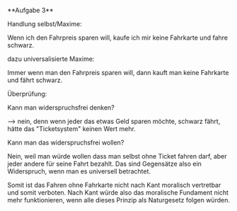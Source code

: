 \*\*Aufgabe 3\*\*



Handlung selbst/Maxime:

Wenn ich den Fahrpreis sparen will, kaufe ich mir keine Fahrkarte und fahre schwarz.



dazu universalisierte Maxime:

Immer wenn man den Fahrpreis sparen will, dann kauft man keine Fahrkarte und fährt schwarz.



Überprüfung:

Kann man widerspruchsfrei denken?

--> nein, denn wenn jeder das etwas Geld sparen möchte, schwarz fährt, hätte das "Ticketsystem" keinen Wert mehr. 



Kann man das widerspruchsfrei wollen?

Nein, weil man würde wollen dass man selbst ohne Ticket fahren darf, aber jeder andere für seine Fahrt bezahlt. Das sind Gegensätze also ein Widerspruch, wenn man es universell betrachtet.



Somit ist das Fahren ohne Fahrkarte nicht nach Kant moralisch vertretbar und somit verboten. Nach Kant würde also das moralische Fundament nicht mehr funktionieren, wenn alle dieses Prinzip als Naturgesetz folgen würden.








